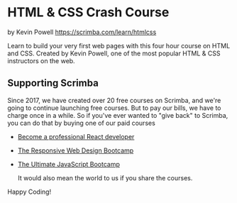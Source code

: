 # HTML & CSS Crash Course

by Kevin Powell
https://scrimba.com/learn/htmlcss

Learn to build your very first web pages with this four hour course on HTML and CSS. Created by Kevin Powell,
one of the most popular HTML & CSS instructors on the web.


## Supporting Scrimba

Since 2017, we have created over 20 free courses on Scrimba, and we're going to
continue launching free courses. But to pay our bills, we have to charge once
in a while. So if you've ever wanted to "give back" to Scrimba, you can do that by buying
	one of our paid courses

- [Become a professional React developer](https://scrimba.com/course/greact)
- [The Responsive Web Design Bootcamp](https://scrimba.com/course/gresponsive)
- [The Ultimate JavaScript Bootcamp](https://scrimba.com/course/gjavascript)

	It would also mean the world to us if you share the courses.

Happy Coding!